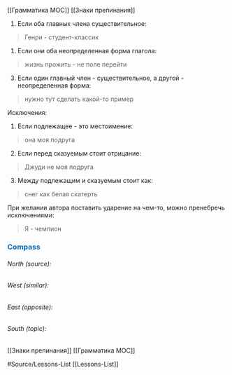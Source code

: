 [[Грамматика MOC]] [[Знаки препинания]]
1) Если оба главных члена существительное:
> Генри - студент-классик 

1) Если они оба неопределенная форма глагола:
> жизнь прожить - не поле перейти

3) Если один главный член - существительное, а другой - неопределенная форма:
> нужно тут сделать какой-то пример

Исключения:
1) Если подлежащее - это местоимение:
> она моя подруга

2) Если перед сказуемым стоит отрицание:
> Джуди не моя подруга

3) Между подлежащим и сказуемым стоит как:
> снег как белая скатерть

При желании автора поставить ударение на чем-то, можно пренебречь исключениями:
> Я - чемпион






### <span style="color:#0070c0">Compass</span>
###### North (source):


###### West (similar):


###### East (opposite):


###### South (topic):
[[Знаки препинания]]
[[Грамматика MOC]]

#Source/Lessons-List [[Lessons-List]]